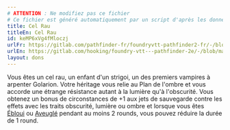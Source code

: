 ```yaml
---
# ATTENTION : Ne modifiez pas ce fichier
# Ce fichier est généré automatiquement par un script d'après les données du module Foundry VTT officiel et de sa traduction
title: Cel Rau
titleEn: Cel Rau
id: keMP6xVg4fMloczj
urlFr: https://gitlab.com/pathfinder-fr/foundryvtt-pathfinder2-fr/-/blob/master/data/feats/keMP6xVg4fMloczj.htm
urlEn: https://gitlab.com/hooking/foundry-vtt---pathfinder-2e/-/blob/master/packs/data/feats.db/cel-rau.json
layout: dons
---
```

Vous êtes un cel rau, un enfant d'un strigoi, un des premiers vampires à arpenter Golarion. Votre héritage vous relie au Plan de l'ombre et vous accorde une étrange résistance autant à la lumière qu'à l'obscurité. Vous obtenez un bonus de circonstances de +1 aux jets de sauvegarde contre les effets avec les traits obscurité, lumière ou ombre et lorsque vous êtes [Ébloui](../conditions/ébloui.html) ou [Aveuglé](../conditions/aveuglé.html) pendant au moins 2 rounds, vous pouvez réduire la durée de 1 round.
